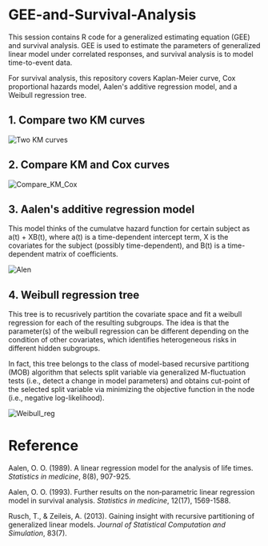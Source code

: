 # GEE-and-Survival-Analysis   
This session contains R code for a generalized estimating equation (GEE) and survival analysis.
GEE is used to estimate the parameters of generalized linear model under correlated responses, and survival analysis is to model
time-to-event data.

For survival analysis, this repository covers Kaplan-Meier curve, Cox proportional hazards model, Aalen's additive regression model, and
a Weibull regression tree. 


## 1. Compare two KM curves  
![Two KM curves](https://user-images.githubusercontent.com/69023373/89114662-bfdcba80-d444-11ea-8779-14e57db61f3d.png)

## 2. Compare KM and Cox curves  
![Compare_KM_Cox](https://user-images.githubusercontent.com/69023373/89114681-db47c580-d444-11ea-878f-22f4980c64b0.png)

## 3. Aalen's additive regression model
This model thinks of the cumulatve hazard function for certain subject as a(t) + XB(t), where a(t) is a time-dependent intercept term, X is the covariates for the subject (possibly time-dependent), and B(t) is a time-dependent matrix of coefficients.

![Alen](https://user-images.githubusercontent.com/69023373/89114684-f4507680-d444-11ea-90a5-f2366ec9c13c.png)

## 4. Weibull regression tree   
This tree is to recusrively partition the covariate space and fit a weibull regression for each of the resulting subgroups. The idea is that the parameter(s) of the weibull regression can be different depending on the condition of other covariates, which identifies heterogeneous risks in different hidden subgroups.

In fact, this tree belongs to the class of model-based recursive partitiong (MOB) algorithm that selects split variable via generalized M-fluctuation tests (i.e., detect a change in model parameters) and obtains cut-point of the selected split variable via minimizing the objective function in the node (i.e., negative log-likelihood).

![Weibull_reg](https://user-images.githubusercontent.com/69023373/89116506-5a93c400-d45a-11ea-91f2-4564059aa5f8.png)

# Reference
Aalen, O. O. (1989). A linear regression model for the analysis of life times. *Statistics in medicine*, 8(8), 907-925.

Aalen, O. O. (1993). Further results on the non‐parametric linear regression model in survival analysis. *Statistics in medicine*, 12(17), 1569-1588.

Rusch, T., & Zeileis, A. (2013). Gaining insight with recursive partitioning of generalized linear models. *Journal of Statistical Computation and Simulation*, 83(7).
